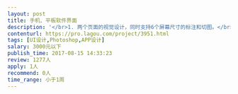 ```yaml
---                
layout: post       
title: 手机、平板软件界面           
description: '</br>1. 两个页面的视觉设计，同时支持6个屏幕尺寸的标注和切图。</br>2. 具体业务逻辑详谈。</br>3. 分三个阶段提交：页面1的设计、页面2的设计、6个屏幕尺寸完整的标注和切图；周四晚完成两个页面设计，周五、周六修改、调整；周日完成全部标注和切图。</br>'     
contenturl: https://pro.lagou.com/project/3951.html      
tags: [UI设计,Photoshop,APP设计]            
salary: 3000元以下          
publish_time: 2017-08-15 14:33:23         
review: 1277人                   
apply: 1人                   
recommend: 0人                   
time_range: 小于1周              
---                 
```

